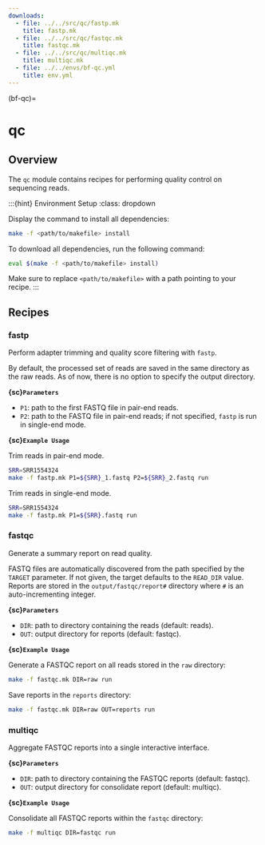 ```yaml
---
downloads:
  - file: ../../src/qc/fastp.mk
    title: fastp.mk
  - file: ../../src/qc/fastqc.mk
    title: fastqc.mk
  - file: ../../src/qc/multiqc.mk
    title: multiqc.mk
  - file: ../../envs/bf-qc.yml
    title: env.yml
---
```


(bf-qc)=
# qc

## Overview

The `qc` module contains recipes for performing quality control on sequencing reads.

:::{hint} Environment Setup
:class: dropdown

Display the command to install all dependencies:
```bash
make -f <path/to/makefile> install
```

To download all dependencies, run the following command:
```bash
eval $(make -f <path/to/makefile> install)
```

Make sure to replace `<path/to/makefile>` with a path pointing to your recipe.
:::

## Recipes

### fastp

Perform adapter trimming and quality score filtering with `fastp`.

By default, the processed set of reads are saved in the same directory as the raw reads. As of now, there is no option to specify the output directory.

**{sc}`Parameters`**

- `P1`: path to the first FASTQ file in pair-end reads.
- `P2`: path to the FASTQ file in pair-end reads; if not specified, `fastp` is run in single-end mode.

**{sc}`Example Usage`**

Trim reads in pair-end mode.
```bash
SRR=SRR1554324
make -f fastp.mk P1=${SRR}_1.fastq P2=${SRR}_2.fastq run
```

Trim reads in single-end mode.
```bash
SRR=SRR1554324
make -f fastp.mk P1=${SRR}.fastq run
```

### fastqc

Generate a summary report on read quality.

FASTQ files are automatically discovered from the path specified by the `TARGET` parameter. If not given, the target defaults to the `READ_DIR` value. Reports are stored in the `output/fastqc/report#` directory where `#` is an auto-incrementing integer.

**{sc}`Parameters`**

- `DIR`: path to directory containing the reads (default: reads).
- `OUT`: output directory for reports (default: fastqc).

**{sc}`Example Usage`**

Generate a FASTQC report on all reads stored in the `raw` directory:
```bash
make -f fastqc.mk DIR=raw run
```

Save reports in the `reports` directory:
```bash
make -f fastqc.mk DIR=raw OUT=reports run
```

### multiqc

Aggregate FASTQC reports into a single interactive interface. 

**{sc}`Parameters`**

- `DIR`: path to directory containing the FASTQC reports (default: fastqc).
- `OUT`: output directory for consolidate report (default: multiqc).

**{sc}`Example Usage`**

Consolidate all FASTQC reports within the `fastqc` directory:
```bash
make -f multiqc DIR=fastqc run
```
